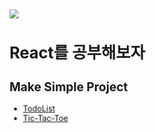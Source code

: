 <img src="https://img.shields.io/badge/React-61DAFB?style=flat-square&logo=React&logoColor=black"/>

# React를 공부해보자

## Make Simple Project

- [TodoList](TodoList)
- [Tic-Tac-Toe](tic-tac-toe)
